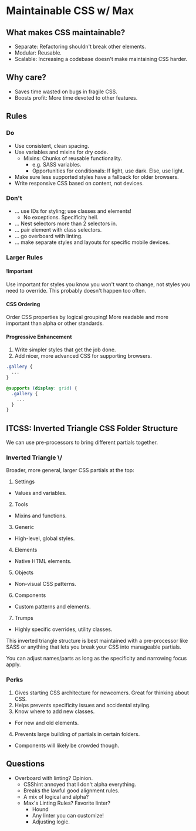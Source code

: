 # Maintainable CSS w/ Max

## What makes CSS maintainable?
- Separate: Refactoring shouldn't break other elements.
- Modular: Reusable.
- Scalable: Increasing a codebase doesn't make maintaining CSS harder.

## Why care?
- Saves time wasted on bugs in fragile CSS.
- Boosts profit: More time devoted to other features.

## Rules
### Do
- Use consistent, clean spacing.
- Use variables and mixins for dry code.
  - Mixins: Chunks of reusable functionality.
    - e.g. SASS variables.
    - Opportunities for conditionals: If light, use dark. Else, use light.
- Make sure less supported styles have a fallback for older browsers.
- Write responsive CSS based on content, not devices.

### Don't
- ... use IDs for styling; use classes and elements!
  - No exceptions. Specificity hell.
- ... Nest selectors more than 2 selectors in.
- ... pair element with class selectors.
- ... go overboard with linting.
- ... make separate styles and layouts for specific mobile devices.

### Larger Rules
#### !important
Use important for styles you know you won't want to change, not styles you need to override. This probably doesn't happen too often.

#### CSS Ordering
Order CSS properties by logical grouping! More readable and more important than alpha or other standards.

#### Progressive Enhancement
1. Write simpler styles that get the job done.
2. Add nicer, more advanced CSS for supporting browsers.

```css
.gallery {
  ...
}

@supports (display: grid) {
  .gallery {
    ...
  }
}
```

## ITCSS: Inverted Triangle CSS Folder Structure
We can use pre-processors to bring different partials together.

### Inverted Triangle \\/

Broader, more general, larger CSS partials at the top:

1. Settings
  - Values and variables.
2. Tools
  - Mixins and functions.
3. Generic
  - High-level, global styles.
4. Elements
  - Native HTML elements.
5. Objects
  - Non-visual CSS patterns.
6. Components
  - Custom patterns and elements.
7. Trumps
  - Highly specific overrides, utility classes.

This inverted triangle structure is best maintained with a pre-processor like SASS or anything that lets you break your CSS into manageable partials.

You can adjust names/parts as long as the specificity and narrowing focus apply.

### Perks
1. Gives starting CSS architecture for newcomers. Great for thinking about CSS.
2. Helps prevents specificity issues and accidental styling.
3. Know where to add new classes.
  - For new and old elements.
4. Prevents large building of partials in certain folders.
  - Components will likely be crowded though.

## Questions
- Overboard with linting? Opinion.
  - CSShint annoyed that I don't alpha everything.
  - Breaks the lawful good alignment rules.
  - A mix of logical and alpha?
  - Max's Linting Rules? Favorite linter?
    - Hound
    - Any linter you can customize!
    - Adjusting logic.
